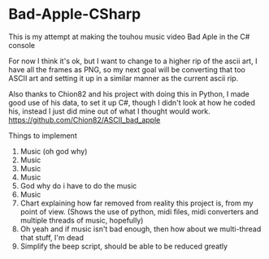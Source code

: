 # Bad-Apple-CSharp
This is my attempt at making the touhou music video Bad Aple in the C# console

For now I think it's ok, but I want to change to a higher rip of the ascii art, I have all the frames as PNG, so my next goal will be converting that too ASCII art and setting it up in a similar manner as the current ascii rip.

Also thanks to Chion82 and his project with doing this in Python, I made good use of his data, to set it up C#, though I didn't look at how he coded his, instead I just did mine out of what I thought would work.
https://github.com/Chion82/ASCII_bad_apple

Things to implement

1. Music (oh god why)
2. Music
3. Music
4. Music
5. God why do i have to do the music
6. Music
7. Chart explaining how far removed from reality this project is, from my point of view. (Shows the use of python, midi files, midi converters and multiple threads of music, hopefully)
8. Oh yeah and if music isn't bad enough, then how about we multi-thread that stuff, I'm dead
9. Simplify the beep script, should be able to be reduced greatly